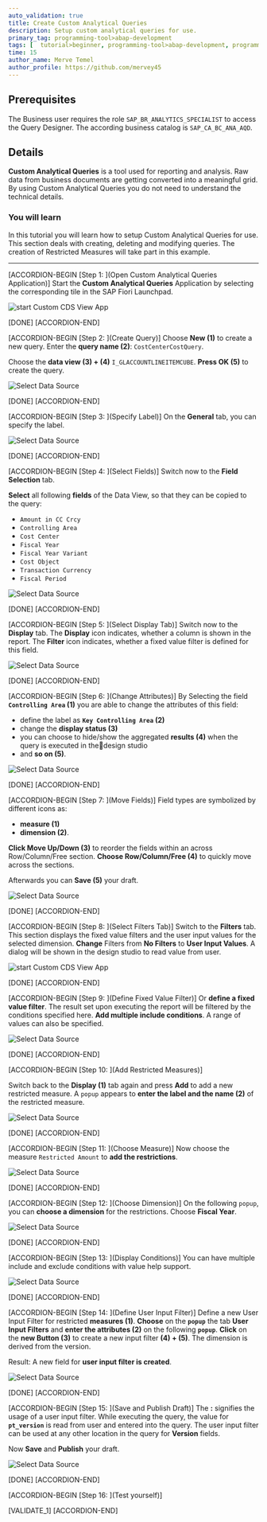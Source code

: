 ```yaml
---
auto_validation: true
title: Create Custom Analytical Queries
description: Setup custom analytical queries for use.
primary_tag: programming-tool>abap-development
tags: [  tutorial>beginner, programming-tool>abap-development, programming-tool>abap-extensibility ]
time: 15
author_name: Merve Temel
author_profile: https://github.com/mervey45
---
```


## Prerequisites  
The Business user requires the role `SAP_BR_ANALYTICS_SPECIALIST` to access the Query Designer. The according business catalog is `SAP_CA_BC_ANA_AQD`.

## Details
**Custom Analytical Queries** is a tool used for reporting and analysis.
Raw data from business documents are getting converted into a meaningful grid.
By using Custom Analytical Queries you do not need to understand the technical details.

### You will learn  
In this tutorial you will learn how to setup Custom Analytical Queries for use. This section deals with creating, deleting and modifying queries. The creation of Restricted Measures will take part in this example.

---

[ACCORDION-BEGIN [Step 1: ](Open Custom Analytical Queries Application)]
Start the **Custom Analytical Queries** Application by selecting the corresponding tile in the SAP Fiori Launchpad.

![start Custom CDS View App](FLP.png)

[DONE]
[ACCORDION-END]

[ACCORDION-BEGIN [Step 2: ](Create Query)]
Choose **New  (1)** to create a new query. Enter the **query name (2)**: `CostCenterCostQuery`.

Choose the **data view (3) + (4)** `I_GLACCOUNTLINEITEMCUBE`. **Press OK (5)** to create the query.

![Select Data Source](create-query.png)

[DONE]
[ACCORDION-END]

[ACCORDION-BEGIN [Step 3: ](Specify Label)]
On the **General** tab, you can specify the label.

![Select Data Source](general.png)

[DONE]
[ACCORDION-END]

[ACCORDION-BEGIN [Step 4: ](Select Fields)]
Switch now to the **Field Selection** tab.

**Select** all following **fields** of the Data View, so that they can be copied to the query:
-  `Amount in CC Crcy`
-  `Controlling Area`
-  `Cost Center`
-  `Fiscal Year`
-  `Fiscal Year Variant`
-  `Cost Object`
-  `Transaction Currency`
-  `Fiscal Period`

![Select Data Source](field-selection.png)

[DONE]
[ACCORDION-END]

[ACCORDION-BEGIN [Step 5: ](Select Display Tab)]
Switch now to the **Display** tab. The **Display** icon indicates, whether a column is shown in
the report. The **Filter** icon indicates, whether a fixed value filter is defined for this field.

![Select Data Source](display.png)

[DONE]
[ACCORDION-END]

[ACCORDION-BEGIN [Step 6: ](Change Attributes)]
By Selecting the field **`Controlling Area` (1)** you are able to change the attributes of this field:

 - define the label as **`Key Controlling Area` (2)**
 - change the **display status (3)**
 - you can choose to hide/show the aggregated **results (4)**
   when the query is executed in thedesign studio
 - and **so on (5)**.

![Select Data Source](display2.png)

[DONE]
[ACCORDION-END]

[ACCORDION-BEGIN [Step 7: ](Move Fields)]
Field types are symbolized by different icons as:
 - **measure (1)**
 - **dimension (2)**.

**Click Move Up/Down (3)** to reorder the fields within an across Row/Column/Free
section. **Choose Row/Column/Free (4)** to quickly move across the sections.

Afterwards you can **Save (5)** your draft.

![Select Data Source](display3.png)

[DONE]
[ACCORDION-END]

[ACCORDION-BEGIN [Step 8: ](Select Filters Tab)]
Switch to the **Filters** tab. This section displays the fixed value filters and the user input values for the selected dimension. **Change** Filters from **No Filters** to **User Input Values**.
A dialog will be shown in the design studio to read value from user.

![start Custom CDS View App](filter.png)

[DONE]
[ACCORDION-END]

[ACCORDION-BEGIN [Step 9: ](Define Fixed Value Filter)]
Or **define a fixed value filter**. The result set upon executing the report will be filtered by the conditions specified here. **Add multiple include conditions**. A range of values can also be specified.

![Select Data Source](filter2.png)

[DONE]
[ACCORDION-END]

[ACCORDION-BEGIN [Step 10: ](Add Restricted Measures)]

Switch back to the **Display (1)** tab again and press **Add** to add a new restricted measure.
A `popup` appears to **enter the label and the name (2)** of the restricted measure.

![Select Data Source](restricted.png)

[DONE]
[ACCORDION-END]

[ACCORDION-BEGIN [Step 11: ](Choose Measure)]
Now choose the measure `Restricted Amount` to **add the restrictions**.

![Select Data Source](measure.png)

[DONE]
[ACCORDION-END]

[ACCORDION-BEGIN [Step 12: ](Choose Dimension)]
On the following `popup`, you can **choose a dimension** for the restrictions. Choose **Fiscal Year**.

![Select Data Source](dimension.png)

[DONE]
[ACCORDION-END]

[ACCORDION-BEGIN [Step 13: ](Display Conditions)]
You can have multiple include and exclude conditions with value help support.

![Select Data Source](conditions.png)

[DONE]
[ACCORDION-END]

[ACCORDION-BEGIN [Step 14: ](Define User Input Filter)]
Define a new User Input Filter for restricted **measures (1)**. **Choose** on the **`popup`** the tab **User Input Filters** and **enter the attributes (2)** on the following **`popup`**. **Click** on the **new Button (3)** to create a new input filter **(4) + (5)**. The dimension is derived from the version.

Result:
A new field for **user input filter is created**.

![Select Data Source](input-filter.png)

[DONE]
[ACCORDION-END]

[ACCORDION-BEGIN [Step 15: ](Save and Publish Draft)]
The **:** signifies the usage of a user input filter.
While executing the query, the value for **`pt_version`** is read from user and entered into the
query. The user input filter can be used at any other location in the query for **Version** fields.

Now **Save** and **Publish** your draft.

![Select Data Source](pt-version.png)

[DONE]
[ACCORDION-END]

[ACCORDION-BEGIN [Step 16: ](Test yourself)]

[VALIDATE_1]
[ACCORDION-END]
